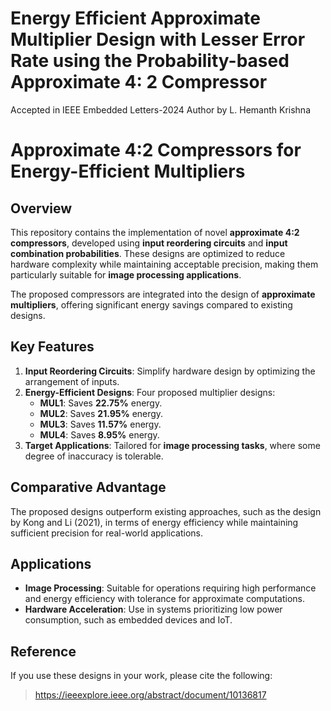 # Energy Efficient Approximate Multiplier Design with Lesser Error Rate using the Probability-based Approximate 4: 2 Compressor
Accepted in IEEE Embedded Letters-2024
Author by L. Hemanth Krishna
# Approximate 4:2 Compressors for Energy-Efficient Multipliers

## Overview

This repository contains the implementation of novel **approximate 4:2 compressors**, developed using **input reordering circuits** and **input combination probabilities**. These designs are optimized to reduce hardware complexity while maintaining acceptable precision, making them particularly suitable for **image processing applications**.

The proposed compressors are integrated into the design of **approximate multipliers**, offering significant energy savings compared to existing designs. 

## Key Features

1. **Input Reordering Circuits**: Simplify hardware design by optimizing the arrangement of inputs.
2. **Energy-Efficient Designs**: Four proposed multiplier designs:
   - **MUL1**: Saves **22.75%** energy.
   - **MUL2**: Saves **21.95%** energy.
   - **MUL3**: Saves **11.57%** energy.
   - **MUL4**: Saves **8.95%** energy.
3. **Target Applications**: Tailored for **image processing tasks**, where some degree of inaccuracy is tolerable.

## Comparative Advantage

The proposed designs outperform existing approaches, such as the design by Kong and Li (2021), in terms of energy efficiency while maintaining sufficient precision for real-world applications.

## Applications

- **Image Processing**: Suitable for operations requiring high performance and energy efficiency with tolerance for approximate computations.
- **Hardware Acceleration**: Use in systems prioritizing low power consumption, such as embedded devices and IoT.

## Reference

If you use these designs in your work, please cite the following:

> https://ieeexplore.ieee.org/abstract/document/10136817
